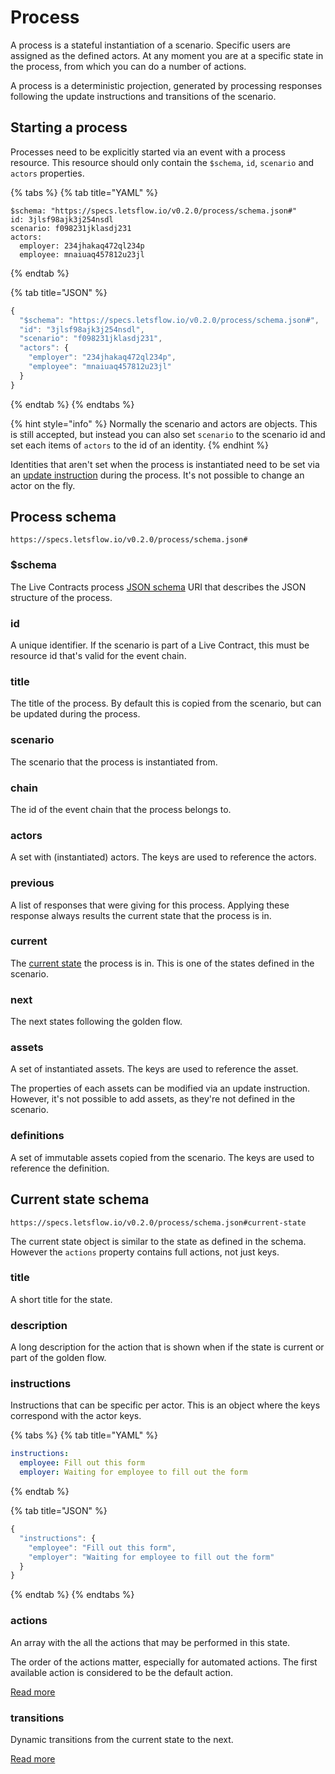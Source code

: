 # Process

A process is a stateful instantiation of a scenario. Specific users are assigned as the defined actors. At any moment you are at a specific state in the process, from which you can do a number of actions.

A process is a deterministic projection, generated by processing responses following the update instructions and transitions of the scenario.

## Starting a process

Processes need to be explicitly started via an event with a process resource. This resource should only contain the `$schema`, `id`, `scenario` and `actors` properties.

{% tabs %}
{% tab title="YAML" %}
```text
$schema: "https://specs.letsflow.io/v0.2.0/process/schema.json#"
id: 3jlsf98ajk3j254nsdl
scenario: f098231jklasdj231
actors:
  employer: 234jhakaq472ql234p
  employee: mnaiuaq457812u23jl
```
{% endtab %}

{% tab title="JSON" %}
```javascript
{
  "$schema": "https://specs.letsflow.io/v0.2.0/process/schema.json#",
  "id": "3jlsf98ajk3j254nsdl",
  "scenario": "f098231jklasdj231",
  "actors": {
    "employer": "234jhakaq472ql234p",
    "employee": "mnaiuaq457812u23jl"
  }
}
```
{% endtab %}
{% endtabs %}

{% hint style="info" %}
Normally the scenario and actors are objects. This is still accepted, but instead you can also set `scenario` to the scenario id and set each items of `actors` to the id of an identity.
{% endhint %}

Identities that aren't set when the process is instantiated need to be set via an [update instruction](scenario/action.md#update-instruction-schema) during the process. It's not possible to change an actor on the fly.

## Process schema

`https://specs.letsflow.io/v0.2.0/process/schema.json#`

### $schema

The Live Contracts process [JSON schema](http://json-schema.org) URI that describes the JSON structure of the process.

### id

A unique identifier. If the scenario is part of a Live Contract, this must be resource id that's valid for the event chain.

### title

The title of the process. By default this is copied from the scenario, but can be updated during the process.

### scenario

The scenario that the process is instantiated from.

### chain

The id of the event chain that the process belongs to.

### actors

A set with \(instantiated\) actors. The keys are used to reference the actors.

### previous

A list of responses that were giving for this process. Applying these response always results the current state that the process is in.

### current

The [current state](process.md#current-state-schema) the process is in. This is one of the states defined in the scenario.

### next

The next states following the golden flow.

### assets

A set of instantiated assets. The keys are used to reference the asset.

The properties of each assets can be modified via an update instruction. However, it's not possible to add assets, as they're not defined in the scenario.

### definitions

A set of immutable assets copied from the scenario. The keys are used to reference the definition.

## Current state schema

`https://specs.letsflow.io/v0.2.0/process/schema.json#current-state`

The current state object is similar to the state as defined in the schema. However the `actions` property contains full actions, not just keys.

### title

A short title for the state.

### description

A long description for the action that is shown when if the state is current or part of the golden flow.

### instructions

Instructions that can be specific per actor. This is an object where the keys correspond with the actor keys.

{% tabs %}
{% tab title="YAML" %}
```yaml
instructions:
  employee: Fill out this form
  employer: Waiting for employee to fill out the form
```
{% endtab %}

{% tab title="JSON" %}
```javascript
{
  "instructions": {
    "employee": "Fill out this form",
    "employer": "Waiting for employee to fill out the form"
  }
}
```
{% endtab %}
{% endtabs %}

### actions

An array with the all the actions that may be performed in this state.

The order of the actions matter, especially for automated actions. The first available action is considered to be the default action.

[Read more](scenario/action.md)

### transitions

Dynamic transitions from the current state to the next.

[Read more](scenario/state.md#transition-schema)

